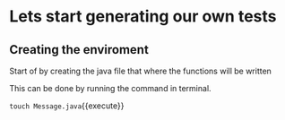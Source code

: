 # Lets start generating our own tests


## Creating the enviroment
Start of by creating the java file that where the functions will be written

This can be done by running the command in terminal. 

`touch Message.java`{{execute}}

